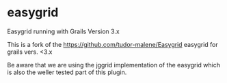 # easygrid
Easygrid running with Grails Version 3.x

This is a fork of the https://github.com/tudor-malene/Easygrid easygrid for grails vers. <3.x

Be aware that we are using the jggrid implementation of the easygrid which is also the weller tested part of this plugin.
